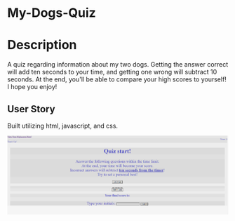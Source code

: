 # My-Dogs-Quiz

# Description

A quiz regarding information about my two dogs. Getting the answer correct will add ten seconds to your time, and getting one wrong will subtract 10 seconds. At the end, you'll be able to compare your high scores to yourself! I hope you enjoy!

## User Story

Built utilizing html, javascript, and css.

![Demonstration of my Quiz.](./Assets/images/quizScreen.png)

